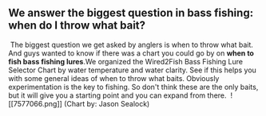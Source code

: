 ## We answer the biggest question in bass fishing: when do I throw what bait?

 The biggest question we get asked by anglers is when to throw what bait. And guys wanted to know if there was a chart you could go by on **when to fish bass fishing lures**.We organized the Wired2Fish Bass Fishing Lure Selector Chart by water temperature and water clarity. See if this helps you with some general ideas of when to throw what baits. Obviously experimentation is the key to fishing. So don't think these are the only baits, but it will give you a starting point and you can expand from there. 
![[7577066.png]]
(Chart by: Jason Sealock)

